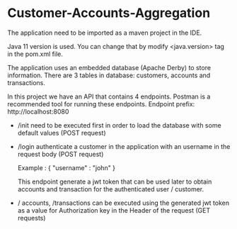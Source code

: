 # Customer-Accounts-Aggregation

The application need to be imported as a maven project in the IDE.

Java 11 version is used. You can change that by modify <java.version> tag in the pom.xml file.

The application uses an embedded database (Apache Derby) to store information.
There are 3 tables in database:  customers, accounts and transactions.

In this project we have an API that contains 4 endpoints.
Postman is a recommended tool for running these endpoints.
Endpoint prefix: http://localhost:8080

- /init need to be executed first in order to load the database with some default values (POST request)

- /login authenticate a customer in the application with an username in the request body (POST request)
 
   Example :
   {
      "username" : "john"
   }
 
   This endpoint generate a jwt token that can be used later to obtain accounts and transaction for the authenticated user / customer.

- / accounts, /transactions can be executed using the generated jwt token as a value for Authorization key in the Header of the request (GET requests)

